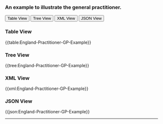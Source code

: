 ### An example to illustrate the general practitioner.

<div class="tab">
 <button class="tablinks active" onclick="openTab(event, 'Table View')">Table View</button>
 <button class="tablinks" onclick="openTab(event, 'Tree View')">Tree View</button>
  <button class="tablinks" onclick="openTab(event, 'XML View')">XML View</button>
  <button class="tablinks" onclick="openTab(event, 'JSON View')">JSON View</button>
</div>
    

    
<div id="Table View" class="tabcontent" style="display:block">
  <h3>Table View</h3>
{{table:England-Practitioner-GP-Example}}
</div>
<div id="Tree View" class="tabcontent">
  <h3>Tree View</h3>
{{tree:England-Practitioner-GP-Example}}
</div>
<div id="XML View" class="tabcontent">
  <h3>XML View</h3>
{{xml:England-Practitioner-GP-Example}}
</div>
<div id="JSON View" class="tabcontent">
  <h3>JSON View</h3>
{{json:England-Practitioner-GP-Example}}
</div>

---